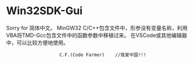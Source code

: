 # Win32SDK-Gui
Sorry for 简体中文。
MinGW32 C/C++包含文件中，形参没有变量名称，利用VBA将TMD-Gcc包含文件中的函数参数中移植过来。
在VSCode或其他编辑器中，可以比较方便地使用。       


                        
                        C.F.(Code Farmer)    //我爱中国!!!  
